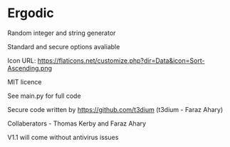 # Ergodic

Random integer and string generator

Standard and secure options avaliable

Icon URL: https://flaticons.net/customize.php?dir=Data&icon=Sort-Ascending.png


MIT licence


See main.py for full code

Secure code written by https://github.com/t3dium (t3dium - Faraz Ahary)

Collaberators - Thomas Kerby and Faraz Ahary

V1.1 will come without antivirus issues
